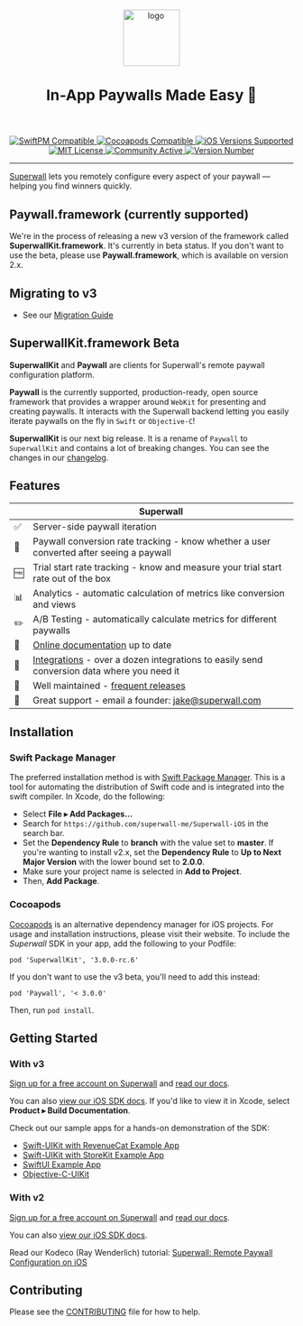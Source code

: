 <p align="center">   
  <br />
  <img src=https://user-images.githubusercontent.com/3296904/158817914-144c66d0-572d-43a4-9d47-d7d0b711c6d7.png alt="logo" height="100px" />
  <h3 style="font-size:26" align="center">In-App Paywalls Made Easy 💸</h3>
  <br />
</p>

<p align="center">
  <a href="https://docs.superwall.com/docs/installation-via-spm">
    <img src="https://img.shields.io/badge/SwiftPM-Compatible-orange" alt="SwiftPM Compatible">
  </a>
  <a href="https://docs.superwall.com/docs/installation-via-cocoapods">
    <img src="https://img.shields.io/badge/pod-compatible-informational" alt="Cocoapods Compatible">
  </a>
  <a href="https://superwall.com/">
    <img src="https://img.shields.io/badge/ios%20version-%3E%3D%2013.0-blueviolet" alt="iOS Versions Supported">
  </a>
  <a href="https://github.com/superwall-me/Superwall-iOS/blob/master/LICENSE">
    <img src="https://img.shields.io/badge/license-MIT-green/" alt="MIT License">
  </a>
  <a href="https://superwall.com/">
    <img src="https://img.shields.io/badge/community-active-9cf" alt="Community Active">
  </a>
  <a href="https://superwall.com/">
    <img src="https://img.shields.io/github/v/tag/superwall-me/Superwall-iOS" alt="Version Number">
  </a>
</p>                                          

----------------

[Superwall](https://superwall.com/) lets you remotely configure every aspect of your paywall — helping you find winners quickly.

## Paywall.framework (currently supported)
We're in the process of releasing a new v3 version of the framework called **SuperwallKit.framework**. It's currently in beta status. If you don't want to use the beta, please use **Paywall.framework**, which is available on version 2.x.

## Migrating to v3

- See our [Migration Guide](https://docs.superwall.com/docs/migrating-to-v3)

## SuperwallKit.framework Beta

**SuperwallKit** and **Paywall** are clients for Superwall's remote paywall configuration platform.

**Paywall** is the currently supported, production-ready, open source framework that provides a wrapper around `WebKit` for presenting and creating paywalls. It interacts with the Superwall backend letting you easily iterate paywalls on the fly in `Swift` or `Objective-C`!

**SuperwallKit** is our next big release. It is a rename of `Paywall` to `SuperwallKit` and contains a lot of breaking changes. You can see the changes in our [changelog](CHANGELOG.md).

## Features
|   | Superwall |
| --- | --- |
✅ | Server-side paywall iteration
🎯 | Paywall conversion rate tracking - know whether a user converted after seeing a paywall
🆓 | Trial start rate tracking - know and measure your trial start rate out of the box
📊 | Analytics - automatic calculation of metrics like conversion and views
✏️ | A/B Testing - automatically calculate metrics for different paywalls
📝 | [Online documentation](https://docs.superwall.com/docs) up to date
🔀 | [Integrations](https://docs.superwall.com/docs) - over a dozen integrations to easily send conversion data where you need it
💯 | Well maintained - [frequent releases](https://github.com/superwall-me/Superwall-iOS/releases)
📮 | Great support - email a founder: jake@superwall.com

## Installation

### Swift Package Manager

The preferred installation method is with [Swift Package Manager](https://swift.org/package-manager/). This is a tool for automating the distribution of Swift code and is integrated into the swift compiler. In Xcode, do the following:

- Select **File ▸ Add Packages...**
- Search for `https://github.com/superwall-me/Superwall-iOS` in the search bar.
- Set the **Dependency Rule** to **branch** with the value set to **master**. If you're wanting to install v2.x, set the **Dependency Rule** to **Up to Next Major Version** with the lower bound set to **2.0.0**.
- Make sure your project name is selected in **Add to Project**.
- Then, **Add Package**.

### Cocoapods

[Cocoapods](https://cocoapods.org) is an alternative dependency manager for iOS projects. For usage and installation instructions, please visit their website.
To include the *Superwall* SDK in your app, add the following to your Podfile:

```
pod 'SuperwallKit', '3.0.0-rc.6'
```

If you don't want to use the v3 beta, you'll need to add this instead:

```
pod 'Paywall', '< 3.0.0'
```

Then, run `pod install`.

## Getting Started

### With v3

[Sign up for a free account on Superwall](https://superwall.com/sign-up) and [read our docs](https://docs.superwall.com/docs).

You can also [view our iOS SDK docs](https://sdk.superwall.me/documentation/superwallkit/). If you'd like to view it in Xcode, select **Product ▸ Build Documentation**.

Check out our sample apps for a hands-on demonstration of the SDK:

- [Swift-UIKit with RevenueCat Example App](Examples/UIKit+RevenueCat)
- [Swift-UIKit with StoreKit Example App](Examples/UIKit-Swift)
- [SwiftUI Example App](Examples/SwiftUI)
- [Objective-C-UIKit](Examples/UIKit+RevenueCat)

### With v2

[Sign up for a free account on Superwall](https://superwall.com/sign-up) and [read our docs](https://docs.superwall.com/v2.5.8/docs).

You can also [view our iOS SDK docs](https://sdk.superwall.me/documentation/paywall/).

Read our Kodeco (Ray Wenderlich) tutorial: [Superwall: Remote Paywall Configuration on iOS](https://www.kodeco.com/31484602-superwall-remote-paywall-configuration-on-ios)

## Contributing

Please see the [CONTRIBUTING](.github/CONTRIBUTING.md) file for how to help.
